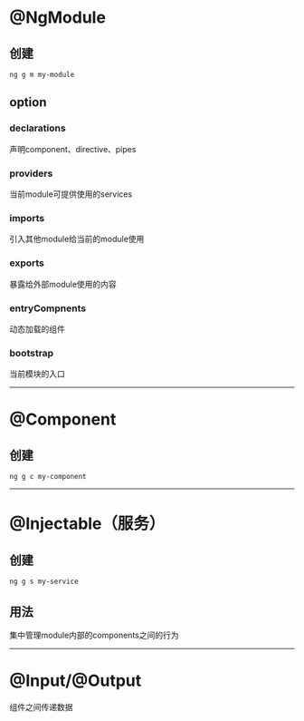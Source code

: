 # @NgModule
## 创建
`ng g m my-module`
## option
### declarations
声明component、directive、pipes
### providers
当前module可提供使用的services
### imports
引入其他module给当前的module使用
### exports
暴露给外部module使用的内容
### entryCompnents
动态加载的组件
### bootstrap
当前模块的入口

---

# @Component
## 创建
`ng g c my-component`

---

# @Injectable（服务）
## 创建
`ng g s my-service`
## 用法
集中管理module内部的components之间的行为

---

# @Input/@Output
组件之间传递数据




